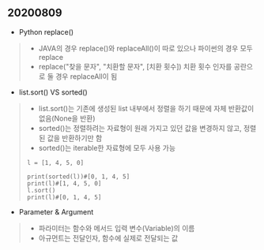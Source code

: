 ## 20200809
- Python replace()
> - JAVA의 경우 replace()와 replaceAll()이 따로 있으나 파이썬의 경우 모두 replace
> - replace("찾을 문자", "치환할 문자", [치환 횟수]) 치환 횟수 인자를 공란으로 둘 경우 replaceAll이 됨

- list.sort() VS sorted()
> - list.sort()는 기존에 생성된 list 내부에서 정렬을 하기 때문에 자체 반환값이 없음(None을 반환)
> - sorted()는 정렬하려는 자료형이 원래 가지고 있던 값을 변경하지 않고, 정렬된 값을 반환하기만 함
> - sorted()는 iterable한 자료형에 모두 사용 가능
><pre><code>l = [1, 4, 5, 0]
>  
>print(sorted(l))#[0, 1, 4, 5]
>print(l)#[1, 4, 5, 0]
>l.sort()
>print(l)#[0, 1, 4, 5]</code></pre>


- Parameter & Argument
> - 파라미터는 함수와 메서드 입력 변수(Variable)의 이름
> - 아규먼트는 전달인자, 함수에 실제로 전달되는 값
